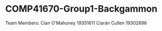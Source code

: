 # COMP41670-Group1-Backgammon
Team Members: Cian O'Mahoney 19351611
              Ciarán Cullen  19302896
